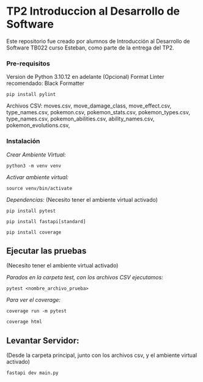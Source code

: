 # TP2 Introduccion al Desarrollo de Software
Este repositorio fue creado por alumnos de Introducción al Desarrollo de Software TB022 curso Esteban, como parte de la entrega del TP2.

### Pre-requisitos

Version de Python 3.10.12 en adelante
(Opcional) Format Linter recomendado: Black Formatter
```
pip install pylint
```
Archivos CSV:
moves.csv,
move_damage_class,
move_effect.csv,
type_names.csv,
pokemon.csv,
pokemon_stats.csv,
pokemon_types.csv,
type_names.csv,
pokemon_abilities.csv,
ability_names.csv,
pokemon_evolutions.csv,
### Instalación


_Crear Ambiente Virtual:_

```
python3 -m venv venv
```
_Activar ambiente virtual:_
```
source venv/bin/activate
```
_Dependencias:_
(Necesito tener el ambiente virtual activado)
```
pip install pytest
```
```
pip install fastapi[standard]
```
```
pip install coverage
```

## Ejecutar las pruebas
(Necesito tener el ambiente virtual activado)

_Parados en la carpeta test, con los archivos CSV ejecutamos:_
```
pytest <nombre_archivo_prueba>
```
_Para ver el coverage:_
```
coverage run -m pytest
```
```
coverage html
```
## Levantar Servidor:
(Desde la carpeta principal, junto con los archivos csv, y el ambiente virtual activado)
```
fastapi dev main.py
```
